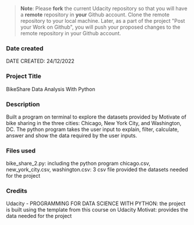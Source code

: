 >**Note**: Please **fork** the current Udacity repository so that you will have a **remote** repository in **your** Github account. Clone the remote repository to your local machine. Later, as a part of the project "Post your Work on Github", you will push your proposed changes to the remote repository in your Github account.

### Date created
DATE CREATED: 24/12/2022

### Project Title
BikeShare Data Analysis With Python

### Description
Built a program on terminal to explore the datasets provided by Motivate of bike sharing in the three cities: Chicago, New York City, and Washington, DC. The python program takes the user input to explain, filter, calculate, answer and show the data required by the user inputs. 

### Files used
bike_share_2.py: including the python program
chicago.csv, new_york_city.csv, washington.csv: 3 csv file provided the datasets needed for the project

### Credits
Udacity - PROGRAMMING FOR DATA SCIENCE WITH PYTHON: the project is built using the template from this course on Udacity
Motivat: provides the data needed for the project

